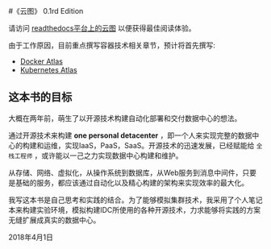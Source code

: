 #《云图》 0.1rd Edition

请访问 [readthedocs平台上的云图](https://cloud-atlas.readthedocs.io/zh_CN/latest/index.html) 以便获得最佳阅读体验。

由于工作原因，目前重点撰写容器技术相关章节，预计将首先撰写:

* [Docker Atlas](https://cloud-atlas.readthedocs.io/zh_CN/latest/docker/index.html)
* [Kubernetes Atlas](https://cloud-atlas.readthedocs.io/zh_CN/latest/kubernetes/index.html)

## 这本书的目标

大概在两年前，萌生了以开源技术构建自动化部署和交付数据中心的想法。

通过开源技术来构建 **one personal detacenter** ，即一个人来实现完整的数据中心的构建和运维，实现IaaS，PaaS，SaaS。开源技术的迅速发展，已经赋能给 `全栈工程师` ，或许能以一己之力实现数据中心构建和维护。

从存储、网络、虚拟化，从操作系统到数据库，从Web服务到消息中间件，只要是基础的服务，都应该通过自动化以及精心构建的架构来实现效率的最大化。

我写这本书是自己思考和实践的结合。为了能够模拟集群技术，我采用了个人笔记本来构建实验环境，模拟构建IDC所使用的各种开源技术，力求能够将实践的方案无缝扩展成真实的数据中心。

2018年4月1日

